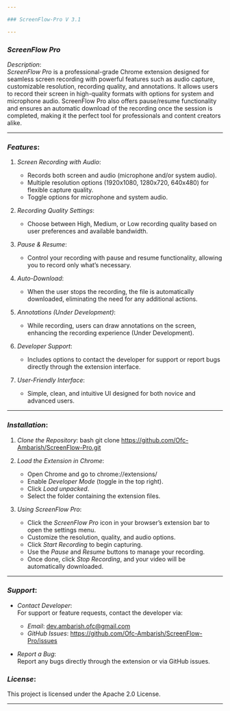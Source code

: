 ```yaml
---

### ScreenFlow-Pro V 3.1

---
```


### *ScreenFlow Pro*

*Description*:  
*ScreenFlow Pro* is a professional-grade Chrome extension designed for seamless screen recording with powerful features such as audio capture, customizable resolution, recording quality, and annotations. It allows users to record their screen in high-quality formats with options for system and microphone audio. ScreenFlow Pro also offers pause/resume functionality and ensures an automatic download of the recording once the session is completed, making it the perfect tool for professionals and content creators alike.

---

### *Features*:

1. *Screen Recording with Audio*:  
   - Records both screen and audio (microphone and/or system audio).
   - Multiple resolution options (1920x1080, 1280x720, 640x480) for flexible capture quality.
   - Toggle options for microphone and system audio.

2. *Recording Quality Settings*:  
   - Choose between High, Medium, or Low recording quality based on user preferences and available bandwidth.

3. *Pause & Resume*:  
   - Control your recording with pause and resume functionality, allowing you to record only what’s necessary.

4. *Auto-Download*:  
   - When the user stops the recording, the file is automatically downloaded, eliminating the need for any additional actions.

5. *Annotations (Under Development)*:  
   - While recording, users can draw annotations on the screen, enhancing the recording experience (Under Development).

6. *Developer Support*:  
   - Includes options to contact the developer for support or report bugs directly through the extension interface.

7. *User-Friendly Interface*:  
   - Simple, clean, and intuitive UI designed for both novice and advanced users.

---

### *Installation*:

1. *Clone the Repository*:
   bash
   git clone https://github.com/Ofc-Ambarish/ScreenFlow-Pro.git
   

2. *Load the Extension in Chrome*:
   - Open Chrome and go to chrome://extensions/
   - Enable *Developer Mode* (toggle in the top right).
   - Click *Load unpacked*.
   - Select the folder containing the extension files.

3. *Using ScreenFlow Pro*:
   - Click the *ScreenFlow Pro* icon in your browser’s extension bar to open the settings menu.
   - Customize the resolution, quality, and audio options.
   - Click *Start Recording* to begin capturing.
   - Use the *Pause* and *Resume* buttons to manage your recording.
   - Once done, click *Stop Recording*, and your video will be automatically downloaded.

---

### *Support*:

- *Contact Developer*:  
   For support or feature requests, contact the developer via:  
   - *Email*: dev.ambarish.ofc@gmail.com  
   - *GitHub Issues*: https://github.com/Ofc-Ambarish/ScreenFlow-Pro/issues

- *Report a Bug*:  
   Report any bugs directly through the extension or via GitHub issues.


### *License*:  
This project is licensed under the Apache 2.0 License.

---
